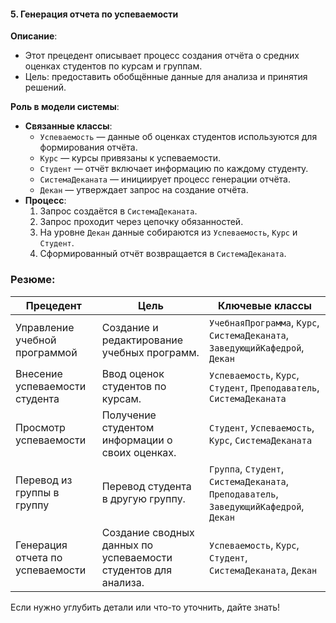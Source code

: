 #### 5. **Генерация отчета по успеваемости**

**Описание**:
- Этот прецедент описывает процесс создания отчёта о средних оценках студентов по курсам и группам.
- Цель: предоставить обобщённые данные для анализа и принятия решений.

**Роль в модели системы**:
- **Связанные классы**:
  - `Успеваемость` — данные об оценках студентов используются для формирования отчёта.
  - `Курс` — курсы привязаны к успеваемости.
  - `Студент` — отчёт включает информацию по каждому студенту.
  - `СистемаДеканата` — инициирует процесс генерации отчёта.
  - `Декан` — утверждает запрос на создание отчёта.
- **Процесс**:
  1. Запрос создаётся в `СистемаДеканата`.
  2. Запрос проходит через цепочку обязанностей.
  3. На уровне `Декан` данные собираются из `Успеваемость`, `Курс` и `Студент`.
  4. Сформированный отчёт возвращается в `СистемаДеканата`.


### Резюме:

| **Прецедент**                    | **Цель**                                                                                  | **Ключевые классы**                                                                                       |
|-----------------------------------|------------------------------------------------------------------------------------------|-----------------------------------------------------------------------------------------------------------|
| Управление учебной программой     | Создание и редактирование учебных программ.                                              | `УчебнаяПрограмма`, `Курс`, `СистемаДеканата`, `ЗаведующийКафедрой`, `Декан`                              |
| Внесение успеваемости студента    | Ввод оценок студентов по курсам.                                                         | `Успеваемость`, `Курс`, `Студент`, `Преподаватель`, `СистемаДеканата`                                     |
| Просмотр успеваемости             | Получение студентом информации о своих оценках.                                          | `Студент`, `Успеваемость`, `Курс`, `СистемаДеканата`                                                     |
| Перевод из группы в группу        | Перевод студента в другую группу.                                                        | `Группа`, `Студент`, `СистемаДеканата`, `Преподаватель`, `ЗаведующийКафедрой`, `Декан`                    |
| Генерация отчета по успеваемости  | Создание сводных данных по успеваемости студентов для анализа.                           | `Успеваемость`, `Курс`, `Студент`, `СистемаДеканата`, `Декан`                                             |

Если нужно углубить детали или что-то уточнить, дайте знать!
